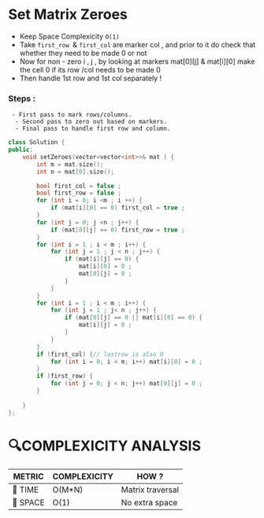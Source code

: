 # Set Matrix Zeroes

- Keep Space Complexicity `O(1)`
- Take `first_row `& `first_col` are marker col , and prior to it do check that whether they need to be made 0 or not
- Now for non - zero i , j , by looking at markers  mat[0][j] & mat[i][0] make the cell 0 if its row /col needs to be made 0
- Then handle 1st row and 1st col separately !

### Steps :
     - First pass to mark rows/columns.
      - Second pass to zero out based on markers.
      - Final pass to handle first row and column.
  
```cpp
class Solution {
public:
    void setZeroes(vector<vector<int>>& mat ) {
        int m = mat.size();
        int n = mat[0].size();

        bool first_col = false ;
        bool first_row = false ; 
        for (int i = 0; i <m ; i ++) {
            if (mat[i][0] == 0) first_col = true ;
        }
        for (int j = 0; j <n ; j++) {
            if (mat[0][j] == 0) first_row = true ;
        }
        for (int i = 1 ; i < m ; i++) {
            for (int j = 1 ; j < n ; j++) {
                if (mat[i][j] == 0) {
                    mat[i][0] = 0 ;
                    mat[0][j] = 0 ;
                }
            }
        }
        for (int i = 1 ; i < m ; i++) {
            for (int j = 1 ; j< n ; j++) {
                if (mat[0][j] == 0 || mat[i][0] == 0) {
                    mat[i][j] = 0 ;
                }
            }
        }
        if (first_col) {// lastrow is also 0
            for (int i = 0; i < m; i++) mat[i][0] = 0 ;
        }
        if (first_row) {
            for (int j = 0; j < n; j++) mat[0][j] = 0 ;
        }
        
    }
};
```


# 🔍COMPLEXICITY ANALYSIS

| METRIC   | COMPLEXICITY  |    HOW ? |
|-----------|-------------|------------|
| 🧭 TIME  |     O(M*N)        |  Matrix traversal         |
| 🧠 SPACE |     O(1)       | No extra space           |
